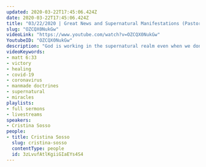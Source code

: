 ```yaml
---
updated: 2020-03-22T17:45:06.424Z
date: 2020-03-22T17:45:06.424Z
title: "03/22/2020 | Great News and Supernatural Manifestations (Pastor Cristina Sosso)"
slug: "OZCQX0NukGw"
videoLink: "https://www.youtube.com/watch?v=OZCQX0NukGw"
YoutubeID: "OZCQX0NukGw"
description: "God is working in the supernatural realm even when we don't see it. This is going to be a season of victory for the Body of Christ. This sermon was delivered by Pastor Cristina Sosso at Freedom Fellowship Church International on March 22, 2020."
videoKeywords:
- matt 6:33
- victory
- healing
- covid-19
- coronavirus
- manmade doctrines
- supernatural
- miracles
playlists:
- full sermons
- livestreams
speakers:
- Cristina Sosso
people:
- title: Cristina Sosso
  slug: cristina-sosso
  contentType: people
  id: 3zLvufAtlKgiiGIaEYs4S4
---
```

